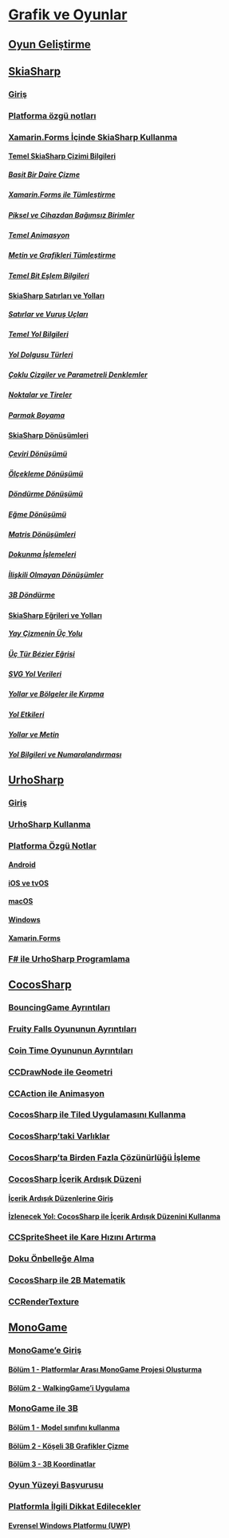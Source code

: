 # [Grafik ve Oyunlar](index.yml)
## [Oyun Geliştirme](game-development/index.md)
## [SkiaSharp](skiasharp/index.md)
### [Giriş](skiasharp/introduction.md)
### [Platforma özgü notları](skiasharp/platform.md)



### [Xamarin.Forms İçinde SkiaSharp Kullanma](~/xamarin-forms/user-interface/graphics/skiasharp/index.md)
#### [Temel SkiaSharp Çizimi Bilgileri](~/xamarin-forms/user-interface/graphics/skiasharp/basics/index.md)
##### [Basit Bir Daire Çizme](~/xamarin-forms/user-interface/graphics/skiasharp/basics/circle.md)
##### [Xamarin.Forms ile Tümleştirme](~/xamarin-forms/user-interface/graphics/skiasharp/basics/integration.md)
##### [Piksel ve Cihazdan Bağımsız Birimler](~/xamarin-forms/user-interface/graphics/skiasharp/basics/pixels.md)
##### [Temel Animasyon](~/xamarin-forms/user-interface/graphics/skiasharp/basics/animation.md)
##### [Metin ve Grafikleri Tümleştirme](~/xamarin-forms/user-interface/graphics/skiasharp/basics/text.md)
##### [Temel Bit Eşlem Bilgileri](~/xamarin-forms/user-interface/graphics/skiasharp/basics/bitmaps.md)
#### [SkiaSharp Satırları ve Yolları](~/xamarin-forms/user-interface/graphics/skiasharp/paths/index.md)
##### [Satırlar ve Vuruş Uçları](~/xamarin-forms/user-interface/graphics/skiasharp/paths/lines.md)
##### [Temel Yol Bilgileri](~/xamarin-forms/user-interface/graphics/skiasharp/paths/paths.md)
##### [Yol Dolgusu Türleri](~/xamarin-forms/user-interface/graphics/skiasharp/paths/fill-types.md)
##### [Çoklu Çizgiler ve Parametreli Denklemler](~/xamarin-forms/user-interface/graphics/skiasharp/paths/polylines.md)
##### [Noktalar ve Tireler](~/xamarin-forms/user-interface/graphics/skiasharp/paths/dots.md)
##### [Parmak Boyama](~/xamarin-forms/user-interface/graphics/skiasharp/paths/finger-paint.md)
#### [SkiaSharp Dönüşümleri](~/xamarin-forms/user-interface/graphics/skiasharp/transforms/index.md)
##### [Çeviri Dönüşümü](~/xamarin-forms/user-interface/graphics/skiasharp/transforms/translate.md)
##### [Ölçekleme Dönüşümü](~/xamarin-forms/user-interface/graphics/skiasharp/transforms/scale.md)
##### [Döndürme Dönüşümü](~/xamarin-forms/user-interface/graphics/skiasharp/transforms/rotate.md)
##### [Eğme Dönüşümü](~/xamarin-forms/user-interface/graphics/skiasharp/transforms/skew.md)
##### [Matris Dönüşümleri](~/xamarin-forms/user-interface/graphics/skiasharp/transforms/matrix.md)
##### [Dokunma İşlemeleri](~/xamarin-forms/user-interface/graphics/skiasharp/transforms/touch.md)
##### [İlişkili Olmayan Dönüşümler](~/xamarin-forms/user-interface/graphics/skiasharp/transforms/non-affine.md)
##### [3B Döndürme](~/xamarin-forms/user-interface/graphics/skiasharp/transforms/3d-rotation.md)
#### [SkiaSharp Eğrileri ve Yolları](~/xamarin-forms/user-interface/graphics/skiasharp/curves/index.md)
##### [Yay Çizmenin Üç Yolu](~/xamarin-forms/user-interface/graphics/skiasharp/curves/arcs.md)
##### [Üç Tür Bézier Eğrisi](~/xamarin-forms/user-interface/graphics/skiasharp/curves/beziers.md)
##### [SVG Yol Verileri](~/xamarin-forms/user-interface/graphics/skiasharp/curves/path-data.md)
##### [Yollar ve Bölgeler ile Kırpma](~/xamarin-forms/user-interface/graphics/skiasharp/curves/clipping.md)
##### [Yol Etkileri](~/xamarin-forms/user-interface/graphics/skiasharp/curves/effects.md)
##### [Yollar ve Metin](~/xamarin-forms/user-interface/graphics/skiasharp/curves/text-paths.md)
##### [Yol Bilgileri ve Numaralandırması](~/xamarin-forms/user-interface/graphics/skiasharp/curves/information.md)


## [UrhoSharp](urhosharp/index.md)
### [Giriş](urhosharp/introduction.md)
### [UrhoSharp Kullanma](urhosharp/using.md)
### [Platforma Özgü Notlar](urhosharp/platform/index.md)
#### [Android](urhosharp/platform/android.md)
#### [iOS ve tvOS](urhosharp/platform/ios.md)
#### [macOS](urhosharp/platform/mac.md)
#### [Windows](urhosharp/platform/windows.md)
#### [Xamarin.Forms](urhosharp/platform/xamarin-forms.md)
### [F# ile UrhoSharp Programlama](urhosharp/fsharp.md)
## [CocosSharp](cocossharp/index.md)
### [BouncingGame Ayrıntıları](cocossharp/bouncing-game.md)
### [Fruity Falls Oyununun Ayrıntıları](cocossharp/fruity-falls.md)
### [Coin Time Oyununun Ayrıntıları](cocossharp/cointime.md)
### [CCDrawNode ile Geometri](cocossharp/ccdrawnode.md)
### [CCAction ile Animasyon](cocossharp/ccaction.md)
### [CocosSharp ile Tiled Uygulamasını Kullanma](cocossharp/tiled.md)
### [CocosSharp’taki Varlıklar](cocossharp/entities.md)
### [CocosSharp’ta Birden Fazla Çözünürlüğü İşleme](cocossharp/resolutions.md)
### [CocosSharp İçerik Ardışık Düzeni](cocossharp/content-pipeline/index.md)
#### [İçerik Ardışık Düzenlerine Giriş](cocossharp/content-pipeline/introduction.md)
#### [İzlenecek Yol: CocosSharp ile İçerik Ardışık Düzenini Kullanma](cocossharp/content-pipeline/walkthrough.md)
### [CCSpriteSheet ile Kare Hızını Artırma](cocossharp/ccspritesheet.md)
### [Doku Önbelleğe Alma](cocossharp/texture-cache.md)
### [CocosSharp ile 2B Matematik](cocossharp/math.md)
### [CCRenderTexture](cocossharp/ccrendertexture.md)
## [MonoGame](monogame/index.md)
### [MonoGame’e Giriş](monogame/introduction/index.md)
#### [Bölüm 1 - Platformlar Arası MonoGame Projesi Oluşturma](monogame/introduction/part1.md)
#### [Bölüm 2 - WalkingGame’i Uygulama](monogame/introduction/part2.md)
### [MonoGame ile 3B](monogame/3d/index.md)
#### [Bölüm 1 - Model sınıfını kullanma](monogame/3d/part1.md)
#### [Bölüm 2 - Köşeli 3B Grafikler Çizme](monogame/3d/part2.md)
#### [Bölüm 3 - 3B Koordinatlar](monogame/3d/part3.md)
### [Oyun Yüzeyi Başvurusu](monogame/input.md)
### [Platformla İlgili Dikkat Edilecekler](monogame/platforms/index.md)
#### [Evrensel Windows Platformu (UWP)](monogame/platforms/uwp.md)

